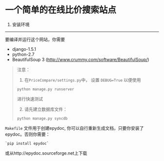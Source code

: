 一个简单的在线比价搜索站点
=============

1. 安装环境
--------------

要编译并运行这个网站，你需要

- django-1.5.1
- python-2.7
- BeautifulSoup 3 (http://www.crummy.com/software/BeautifulSoup/)

> 注意：
>
> 1. 在`PriceCompare/settings.py`中， 设置 `DEBUG=True` 以便使用
>
>   `python manage.py runserver`
>
>	进行快速测试
>
> 2. 请先建立数据库文件：
>
>   `python manage.py syncdb`


`Makefile` 文件用于创建epydoc, 你可以自行重新生成文档，只要你安装了epydoc。否则你需要：

    `pip install epydoc`

或从http://epydoc.sourceforge.net上下载



